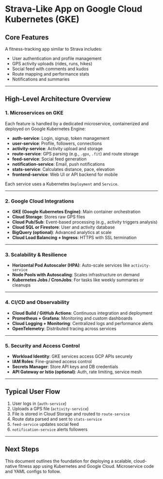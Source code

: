 # Strava-Like App on Google Cloud Kubernetes (GKE)

## Core Features

A fitness-tracking app similar to Strava includes:

- User authentication and profile management
- GPS activity uploads (rides, runs, hikes)
- Social feed with comments and kudos
- Route mapping and performance stats
- Notifications and summaries

---

## High-Level Architecture Overview

### 1. Microservices on GKE

Each feature is handled by a dedicated microservice, containerized and deployed on Google Kubernetes Engine:

- **auth-service**: Login, signup, token management
- **user-service**: Profile, followers, connections
- **activity-service**: Activity upload and storage
- **route-service**: GPS parsing (e.g., `.gpx`, `.fit`) and route storage
- **feed-service**: Social feed generation
- **notification-service**: Email, push notifications
- **stats-service**: Calculates distance, pace, elevation
- **frontend-service**: Web UI or API backend for mobile

Each service uses a Kubernetes `Deployment` and `Service`.

---

### 2. Google Cloud Integrations

- **GKE (Google Kubernetes Engine)**: Main container orchestration
- **Cloud Storage**: Stores raw GPS files
- **Cloud Pub/Sub**: Event-based processing (e.g., activity triggers analysis)
- **Cloud SQL or Firestore**: User and activity database
- **BigQuery (optional)**: Advanced analytics at scale
- **Cloud Load Balancing + Ingress**: HTTPS with SSL termination

---

### 3. Scalability & Resilience

- **Horizontal Pod Autoscaler (HPA)**: Auto-scale services like `activity-service`
- **Node Pools with Autoscaling**: Scales infrastructure on demand
- **Kubernetes Jobs / CronJobs**: For tasks like weekly summaries or cleanups

---

### 4. CI/CD and Observability

- **Cloud Build / GitHub Actions**: Continuous integration and deployment
- **Prometheus + Grafana**: Monitoring and custom dashboards
- **Cloud Logging + Monitoring**: Centralized logs and performance alerts
- **OpenTelemetry**: Distributed tracing across services

---

### 5. Security and Access Control

- **Workload Identity**: GKE services access GCP APIs securely
- **IAM Roles**: Fine-grained access control
- **Secrets Manager**: Store API keys and DB credentials
- **API Gateway or Istio (optional)**: Auth, rate limiting, service mesh

---

## Typical User Flow

1. User logs in (`auth-service`)
2. Uploads a GPS file (`activity-service`)
3. File is stored in Cloud Storage and routed to `route-service`
4. Route data parsed and sent to `stats-service`
5. `feed-service` updates social feed
6. `notification-service` alerts followers

---

## Next Steps

This document outlines the foundation for deploying a scalable, cloud-native fitness app using Kubernetes and Google Cloud. Microservice code and YAML configs to follow.

